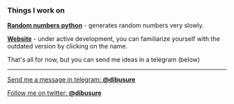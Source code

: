 ### Things I work on

[**Random numbers python**](https://github.com/dibusure/random_numbers_python) - generates random numbers very slowly.

[**Website**](https://github.com/dibusure/portfolioSite) - under active development, you can familiarize yourself with the outdated version by clicking on the name. 


That's all for now, but you can send me ideas in a telegram (below)


---

[Send me a message in telegram: **@dibusure**](https://t.me/dibusure)

[Follow me on twitter: **@dibusure**](https://twitter.com/dibusure)
<!--The idea for the design of this README file was borrowed from xPaw-->

